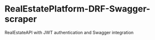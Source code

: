 # RealEstatePlatform-DRF-Swagger-scraper
RealEstateAPI with JWT authentication and Swagger integration
